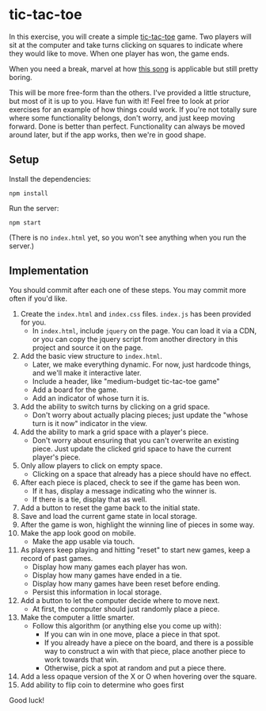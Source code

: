 # tic-tac-toe

In this exercise, you will create a simple [tic-tac-toe](https://en.wikipedia.org/wiki/Tic-tac-toe) game. Two players will sit at the computer and take turns clicking on squares to indicate where they would like to move. When one player has won, the game ends.

When you need a break, marvel at how [this song](https://www.youtube.com/watch?v=0uLI6BnVh6w) is applicable but still pretty boring.

This will be more free-form than the others. I've provided a little structure, but most of it is up to you. Have fun with it! Feel free to look at prior exercises for an example of how things could work. If you're not totally sure where some functionality belongs, don't worry, and just keep moving forward. Done is better than perfect. Functionality can always be moved around later, but if the app works, then we're in good shape.

## Setup

Install the dependencies:

```
npm install
```

Run the server:

```
npm start
```

(There is no `index.html` yet, so you won't see anything when you run the server.)

## Implementation

You should commit after each one of these steps. You may commit more often if you'd like.

1. Create the `index.html` and `index.css` files. `index.js` has been provided for you.
    * In `index.html`, include `jquery` on the page. You can load it via a CDN, or you can copy the jquery script from another directory in this project and source it on the page.
1. Add the basic view structure to `index.html`.
    * Later, we make everything dynamic. For now, just hardcode things, and we'll make it interactive later.
    * Include a header, like "medium-budget tic-tac-toe game"
    * Add a board for the game.
    * Add an indicator of whose turn it is.
1. Add the ability to switch turns by clicking on a grid space.
    * Don't worry about actually placing pieces; just update the "whose turn is it now" indicator in the view.
1. Add the ability to mark a grid space with a player's piece.
    * Don't worry about ensuring that you can't overwrite an existing piece. Just update the clicked grid space to have the current player's piece.
1. Only allow players to click on empty space.
    * Clicking on a space that already has a piece should have no effect.
1. After each piece is placed, check to see if the game has been won.
    * If it has, display a message indicating who the winner is.
    * If there is a tie, display that as well.
1. Add a button to reset the game back to the initial state.
1. Save and load the current game state in local storage.
1. After the game is won, highlight the winning line of pieces in some way.
1. Make the app look good on mobile.
    * Make the app usable via touch.
1. As players keep playing and hitting "reset" to start new games, keep a record of past games.
    * Display how many games each player has won.
    * Display how many games have ended in a tie.
    * Display how many games have been reset before ending.
    * Persist this information in local storage.
1. Add a button to let the computer decide where to move next.
    * At first, the computer should just randomly place a piece.
1. Make the computer a little smarter.
    * Follow this algorithm (or anything else you come up with):
        * If you can win in one move, place a piece in that spot.
        * If you already have a piece on the board, and there is a possible way to construct a win with that piece, place another piece to work towards that win.
        * Otherwise, pick a spot at random and put a piece there.
1. Add a less opaque version of the X or O when hovering over the square.
1. Add ability to flip coin to determine who goes first

Good luck!
